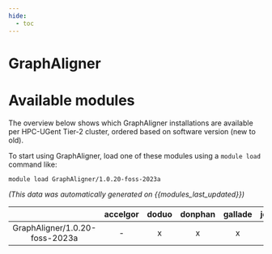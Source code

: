 ```yaml
---
hide:
  - toc
---
```


GraphAligner
============

# Available modules


The overview below shows which GraphAligner installations are available per HPC-UGent Tier-2 cluster, ordered based on software version (new to old).

To start using GraphAligner, load one of these modules using a `module load` command like:

```shell
module load GraphAligner/1.0.20-foss-2023a
```

*(This data was automatically generated on {{modules_last_updated}})*  

| |accelgor|doduo|donphan|gallade|joltik|shinx|skitty|
| :---: | :---: | :---: | :---: | :---: | :---: | :---: | :---: |
|GraphAligner/1.0.20-foss-2023a|-|x|x|x|x|x|x|
